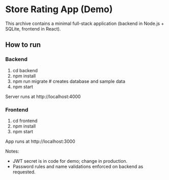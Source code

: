 # Store Rating App (Demo)
This archive contains a minimal full-stack application (backend in Node.js + SQLite, frontend in React).

## How to run

### Backend
1. cd backend
2. npm install
3. npm run migrate   # creates database and sample data
4. npm start

Server runs at http://localhost:4000

### Frontend
1. cd frontend
2. npm install
3. npm start

App runs at http://localhost:3000

Notes:
- JWT secret is in code for demo; change in production.
- Password rules and name validations enforced on backend as requested.
